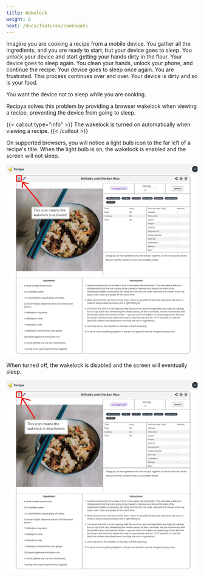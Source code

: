 ```yaml
---
title: Wakelock
weight: 8
next: /docs/features/cookbooks
---
```


Imagine you are cooking a recipe from a mobile device. You gather all the ingredients, and you are ready to start, 
but your device goes to sleep. You unlock your device and start getting your hands dirty in the flour. Your device 
goes to sleep again. You clean your hands, unlock your phone, and continue the recipe. Your device goes to sleep 
once again. You are frustrated. This process continues over and over. Your device is dirty and so is your food.

You want the device not to sleep while you are cooking.

Recipya solves this problem by providing a browser wakelock when viewing a recipe, preventing the device from 
going to sleep.

{{< callout type="info" >}}
The wakelock is turned on automatically when viewing a recipe.
{{< /callout >}}

On supported browsers, you will notice a light bulb icon to the far left of a recipe's title. When the light bulb 
is on, the wakelock is enabled and the screen will not sleep.

![](images/wakelock-on.webp)

When turned off, the wakelock is disabled and the screen will eventually sleep.

![](images/wakelock-off.webp)
